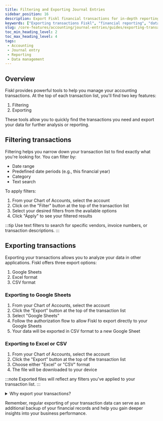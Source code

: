 ```yaml
---
title: Filtering and Exporting Journal Entries
sidebar_position: 16
description: Export Fiskl financial transactions for in-depth reporting and analysis. Turn your business data into actionable insights.
keywords: ["Exporting transactions Fiskl", "financial reporting", "data export", "business analysis"]
slug: /core-features/accounting/journal-entries/guides/exporting-transactions
toc_min_heading_level: 2
toc_max_heading_level: 4
tags:
 - Accounting
 - Journal entry
 - Reporting
 - Data management
---
```


## Overview

Fiskl provides powerful tools to help you manage your accounting transactions. At the top of each transaction list, you'll find two key features:

1. Filtering
2. Exporting

These tools allow you to quickly find the transactions you need and export your data for further analysis or reporting.

## Filtering transactions

Filtering helps you narrow down your transaction list to find exactly what you're looking for. You can filter by:

- Date range
- Predefined date periods (e.g., this financial year)
- Category
- Text search

To apply filters:

1. From your Chart of Accounts, select the account
2. Click on the "Filter" button at the top of the transaction list
3. Select your desired filters from the available options
4. Click "Apply" to see your filtered results

:::tip
Use text filters to search for specific vendors, invoice numbers, or transaction descriptions.
:::

## Exporting transactions

Exporting your transactions allows you to analyze your data in other applications. Fiskl offers three export options:

1. Google Sheets
2. Excel format
3. CSV format

### Exporting to Google Sheets

1. From your Chart of Accounts, select the account
2. Click the "Export" button at the top of the transaction list
3. Select "Google Sheets"
4. Follow the authorization flow to allow Fiskl to export directly to your Google Sheets
5. Your data will be exported in CSV format to a new Google Sheet

### Exporting to Excel or CSV

1. From your Chart of Accounts, select the account
2. Click the "Export" button at the top of the transaction list
3. Choose either "Excel" or "CSV" format
4. The file will be downloaded to your device

:::note
Exported files will reflect any filters you've applied to your transaction list.
:::

<details>
<summary>Why export your transactions?</summary>

Exporting your transactions can be useful for:

- Creating custom reports
- Sharing data with your accountant or tax preparer
- Backing up your financial records
- Analyzing your business performance in spreadsheet software
- Making a backup before making significant adjustments


</details>

Remember, regular exporting of your transaction data can serve as an additional backup of your financial records and help you gain deeper insights into your business performance.
